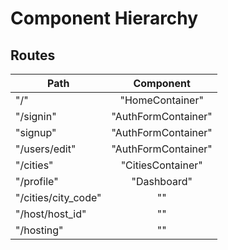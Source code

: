 # Component Hierarchy

## Routes

| Path                | Component            |
| ------------------- |:--------------------:|
| "/"                 | "HomeContainer"      |
| "/signin"           | "AuthFormContainer"  |
| "signup"            | "AuthFormContainer"  |
| "/users/edit"       | "AuthFormContainer"  |
| "/cities"           | "CitiesContainer"    |
| "/profile"          | "Dashboard" |
| "/cities/city_code" | ""    |
| "/host/host_id"     | ""    |
| "/hosting"          | ""    |
